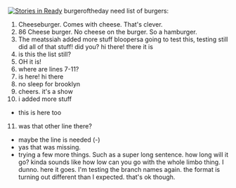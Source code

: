 [![Stories in Ready](https://badge.waffle.io/bobsburgers1/burgeroftheday.png?label=ready&title=Ready)](https://waffle.io/bobsburgers1/burgeroftheday)
 burgeroftheday
need list of burgers:
 1. Cheeseburger. Comes with cheese. That's clever. 
 2. 86 Cheese burger. No cheese on the burger. So a hamburger. 
 3. The meatssiah
added more stuff
bloopersa
going to test this, testing still
did all of that stuff! did you?
hi there!
there it is
4. is this the list still? 
5. OH it is!
6. where are lines 7-11?
7. is here!
hi there
8. no sleep for brooklyn
9. cheers. it's a show
10. i added more stuff
- this is here too
11. was that other line there?
- maybe the line is needed (-)
- yas that was missing. 
- trying a few more things. Such as a super long sentence. how long will it go? kinda sounds like how low can you go with the whole limbo thing. I dunno. here it goes. 
I'm testing the branch names again.
the format is turning out different than I expected. that's ok though. 
